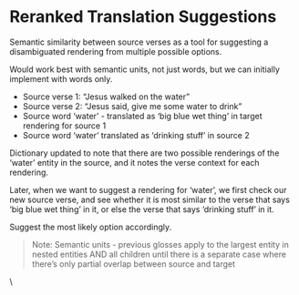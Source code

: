 # Reranked Translation Suggestions

Semantic similarity between source verses as a tool for suggesting a disambiguated rendering from multiple possible options.

Would work best with semantic units, not just words, but we can initially implement with words only.

* Source verse 1: “Jesus walked on the water”
* Source verse 2: “Jesus said, give me some water to drink”
* Source word ‘water’ - translated as ‘big blue wet thing’ in target rendering for source 1
* Source word ‘water’ translated as ‘drinking stuff’ in source 2

Dictionary updated to note that there are two possible renderings of the ‘water’ entity in the source, and it notes the verse context for each rendering.

Later, when we want to suggest a rendering for ‘water’, we first check our new source verse, and see whether it is most similar to the verse that says ‘big blue wet thing’ in it, or else the verse that says ‘drinking stuff’ in it.&#x20;

Suggest the most likely option accordingly.

> Note: Semantic units - previous glosses apply to the largest entity in nested entities AND all children until there is a separate case where there’s only partial overlap between source and target

\

